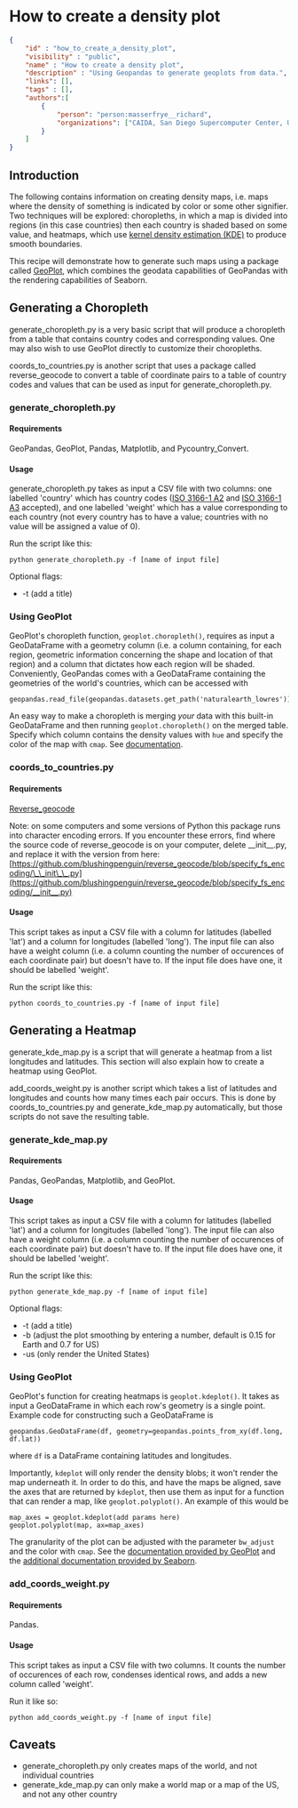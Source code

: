# How to create a density plot

~~~json
{
    "id" : "how_to_create_a_density_plot",
    "visibility" : "public",
    "name" : "How to create a density plot",
    "description" : "Using Geopandas to generate geoplots from data.",
    "links": [],
    "tags" : [],
    "authors":[
        {
            "person": "person:masserfrye__richard",
            "organizations": ["CAIDA, San Diego Supercomputer Center, University of California San Diego"]
        }
    ]   
}
~~~

## Introduction

The following contains information on creating density maps, i.e. maps where the density of something is indicated by color or some other signifier. Two techniques will be explored: choropleths, in which a map is divided into regions (in this case countries) then each country is shaded based on some value, and heatmaps, which use [kernel density estimation (KDE)](https://en.wikipedia.org/wiki/Kernel_density_estimation) to produce smooth boundaries.

This recipe will demonstrate how to generate such maps using a package called [GeoPlot](https://residentmario.github.io/geoplot/), which combines the geodata capabilities of GeoPandas with the rendering capabilities of Seaborn.

## Generating a Choropleth

generate_choropleth.py is a very basic script that will produce a choropleth from a table that contains country codes and corresponding values. One may also wish to use GeoPlot directly to customize their choropleths.

coords_to_countries.py is another script that uses a package called reverse_geocode to convert a table of coordinate pairs to a table of country codes and values that can be used as input for generate_choropleth.py.

### generate_choropleth.py

#### Requirements

GeoPandas, GeoPlot, Pandas, Matplotlib, and Pycountry_Convert.

#### Usage

generate_choropleth.py takes as input a CSV file with two columns: one labelled 'country' which has country codes ([ISO 3166-1 A2](https://en.wikipedia.org/wiki/ISO_3166-1_alpha-2) and [ISO 3166-1 A3](https://en.wikipedia.org/wiki/ISO_3166-1_alpha-3) accepted), and one labelled 'weight' which has a value corresponding to each country (not every country has to have a value; countries with no value will be assigned a value of 0).

Run the script like this:
```
python generate_choropleth.py -f [name of input file]
```
Optional flags:
- -t (add a title)

### Using GeoPlot

GeoPlot's choropleth function, `geoplot.choropleth()`, requires as input a GeoDataFrame with a geometry column (i.e. a column containing, for each region, geometric information concerning the shape and location of that region) and a column that dictates how each region will be shaded. Conveniently, GeoPandas comes with a GeoDataFrame containing the geometries of the world's countries, which can be accessed with
```
geopandas.read_file(geopandas.datasets.get_path('naturalearth_lowres'))
```
An easy way to make a choropleth is merging *your* data with this built-in GeoDataFrame and then running `geoplot.choropleth()` on the merged table. Specify which column contains the density values with `hue` and specify the color of the map with `cmap`. See [documentation](https://residentmario.github.io/geoplot/api_reference.html#geoplot.geoplot.choropleth).

### coords_to_countries.py

#### Requirements

[Reverse_geocode](https://github.com/richardpenman/reverse_geocode)

Note: on some computers and some versions of Python this package runs into character encoding errors. If you encounter these errors, find where the source code of reverse_geocode is on your computer, delete \_\_init\_\_.py, and replace it with the version from here: [https://github.com/blushingpenguin/reverse_geocode/blob/specify_fs_encoding/\_\_init\_\_.py](https://github.com/blushingpenguin/reverse_geocode/blob/specify_fs_encoding/__init__.py)

#### Usage

This script takes as input a CSV file with a column for latitudes (labelled 'lat') and a column for longitudes (labelled 'long'). The input file can also have a weight column (i.e. a column counting the number of occurences of each coordinate pair) but doesn't have to. If the input file does have one, it should be labelled 'weight'.

Run the script like this:
```
python coords_to_countries.py -f [name of input file]
```

## Generating a Heatmap

generate_kde_map.py is a script that will generate a heatmap from a list longitudes and latitudes. This section will also explain how to create a heatmap using GeoPlot.

add_coords_weight.py is another script which takes a list of latitudes and longitudes and counts how many times each pair occurs. This is done by coords_to_countries.py and generate_kde_map.py automatically, but those scripts do not save the resulting table. 

### generate_kde_map.py

#### Requirements

Pandas, GeoPandas, Matplotlib, and GeoPlot.

#### Usage

This script takes as input a CSV file with a column for latitudes (labelled 'lat') and a column for longitudes (labelled 'long'). The input file can also have a weight column (i.e. a column counting the number of occurences of each coordinate pair) but doesn't have to. If the input file does have one, it should be labelled 'weight'.

Run the script like this:
```
python generate_kde_map.py -f [name of input file]
```
Optional flags:
- -t (add a title)
- -b (adjust the plot smoothing by entering a number, default is 0.15 for Earth and 0.7 for US)
- -us (only render the United States)

### Using GeoPlot

GeoPlot's function for creating heatmaps is `geoplot.kdeplot()`. It takes as input a GeoDataFrame in which each row's geometry is a single point. Example code for constructing such a GeoDataFrame is
```
geopandas.GeoDataFrame(df, geometry=geopandas.points_from_xy(df.long, df.lat))
```
where `df` is a DataFrame containing latitudes and longitudes.

Importantly, `kdeplot` will only render the density blobs; it won't render the map underneath it. In order to do this, and have the maps be aligned, save the axes that are returned by `kdeplot`, then use them as input for a function that can render a map, like `geoplot.polyplot()`. An example of this would be
```
map_axes = geoplot.kdeplot(add params here)
geoplot.polyplot(map, ax=map_axes)
```
The granularity of the plot can be adjusted with the parameter `bw_adjust` and the color with `cmap`. See the [documentation provided by GeoPlot](https://residentmario.github.io/geoplot/api_reference.html#geoplot.geoplot.kdeplot) and the [additional documentation provided by Seaborn](https://seaborn.pydata.org/generated/seaborn.kdeplot.html#seaborn.kdeplot).

### add_coords_weight.py

#### Requirements

Pandas.

#### Usage

This script takes as input a CSV file with two columns. It counts the number of occurences of each row, condenses identical rows, and adds a new column called 'weight'.

Run it like so:
```
python add_coords_weight.py -f [name of input file]
```

## Caveats

- generate_choropleth.py only creates maps of the world, and not individual countries
- generate_kde_map.py can only make a world map or a map of the US, and not any other country